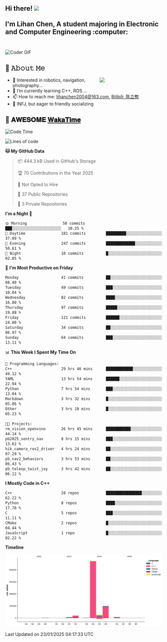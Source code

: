 <h2 align="left">
 <abc>
  <br>Hi there! <img src="https://user-images.githubusercontent.com/42378118/110234147-e3259600-7f4e-11eb-95be-0c4047144dea.gif" width="30"><br>
  <br> I'm Lihan Chen, A student majoring in Electronic and Computer Engineering :computer:<br>
  <br>
 </abc>
</h2>

<img align="center" src="https://media.giphy.com/media/SWoSkN6DxTszqIKEqv/giphy.gif" alt="Coder GIF" width="500">

## :book: 𝙰𝚋𝚘𝚞𝚝 𝙼𝚎

<img align="right" width="40%" src="https://github-readme-stats.vercel.app/api?username=LihanChen2004&show_icons=true&icon_color=CE1D2D&text_color=718096&bg_color=ffffff&hide_title=true" />

- 🌟 Interested in robotics, navigation, photography...
- 🌱 I’m currently learning C++, ROS ... 
- 📫 How to reach me: lihanchen2004@163.com, [Bilibili: 陈立憨](https://space.bilibili.com/170786212)
- 👯 INFJ, but eager to friendly socializing

## 📜 𝐀𝐖𝐄𝐒𝐎𝐌𝐄 [𝐖𝐚𝐤𝐚𝐓𝐢𝐦𝐞](https://github.com/anmol098/waka-readme-stats)

<!--START_SECTION:waka-->
![Code Time](http://img.shields.io/badge/Code%20Time-658%20hrs%2030%20mins-blue)

![Lines of code](https://img.shields.io/badge/From%20Hello%20World%20I%27ve%20Written-1.3%20million%20lines%20of%20code-blue)

**🐱 My GitHub Data** 

> 📦 444.3 kB Used in GitHub's Storage 
 > 
> 🏆 70 Contributions in the Year 2025
 > 
> 🚫 Not Opted to Hire
 > 
> 📜 37 Public Repositories 
 > 
> 🔑 3 Private Repositories 
 > 
**I'm a Night 🦉** 

```text
🌞 Morning                50 commits          ███░░░░░░░░░░░░░░░░░░░░░░   10.25 % 
🌆 Daytime                181 commits         █████████░░░░░░░░░░░░░░░░   37.09 % 
🌃 Evening                247 commits         █████████████░░░░░░░░░░░░   50.61 % 
🌙 Night                  10 commits          █░░░░░░░░░░░░░░░░░░░░░░░░   02.05 % 
```
📅 **I'm Most Productive on Friday** 

```text
Monday                   41 commits          ██░░░░░░░░░░░░░░░░░░░░░░░   08.40 % 
Tuesday                  49 commits          ███░░░░░░░░░░░░░░░░░░░░░░   10.04 % 
Wednesday                82 commits          ████░░░░░░░░░░░░░░░░░░░░░   16.80 % 
Thursday                 97 commits          █████░░░░░░░░░░░░░░░░░░░░   19.88 % 
Friday                   121 commits         ██████░░░░░░░░░░░░░░░░░░░   24.80 % 
Saturday                 34 commits          ██░░░░░░░░░░░░░░░░░░░░░░░   06.97 % 
Sunday                   64 commits          ███░░░░░░░░░░░░░░░░░░░░░░   13.11 % 
```


📊 **This Week I Spent My Time On** 

```text
💬 Programming Languages: 
C++                      29 hrs 46 mins      ████████████░░░░░░░░░░░░░   49.12 % 
YAML                     13 hrs 54 mins      ██████░░░░░░░░░░░░░░░░░░░   22.94 % 
Python                   7 hrs 54 mins       ███░░░░░░░░░░░░░░░░░░░░░░   13.04 % 
Markdown                 3 hrs 32 mins       █░░░░░░░░░░░░░░░░░░░░░░░░   05.86 % 
Other                    3 hrs 10 mins       █░░░░░░░░░░░░░░░░░░░░░░░░   05.23 % 

🐱‍💻 Projects: 
rm_vision_openvino       26 hrs 45 mins      ███████████░░░░░░░░░░░░░░   44.14 % 
pb2025_sentry_nav        8 hrs 15 mins       ███░░░░░░░░░░░░░░░░░░░░░░   13.62 % 
hik_camera_ros2_driver   4 hrs 24 mins       ██░░░░░░░░░░░░░░░░░░░░░░░   07.29 % 
pb_nav2_behaviors        3 hrs 53 mins       ██░░░░░░░░░░░░░░░░░░░░░░░   06.43 % 
pb_teleop_twist_joy      3 hrs 42 mins       ██░░░░░░░░░░░░░░░░░░░░░░░   06.12 % 
```

**I Mostly Code in C++** 

```text
C++                      28 repos            ████████████████░░░░░░░░░   62.22 % 
Python                   8 repos             ████░░░░░░░░░░░░░░░░░░░░░   17.78 % 
C                        5 repos             ███░░░░░░░░░░░░░░░░░░░░░░   11.11 % 
CMake                    2 repos             █░░░░░░░░░░░░░░░░░░░░░░░░   04.44 % 
JavaScript               1 repo              █░░░░░░░░░░░░░░░░░░░░░░░░   02.22 % 
```



**Timeline**

![Lines of Code chart](https://raw.githubusercontent.com/LihanChen2004/LihanChen2004/main/assets/bar_graph.png)


 Last Updated on 23/01/2025 04:17:33 UTC
<!--END_SECTION:waka-->

<!--
**LihanChen2004/LihanChen2004** is a ✨ _special_ ✨ repository because its `README.md` (this file) appears on your GitHub profile.

Here are some ideas to get you started:

- 🔭 I’m currently working on ...
- 🌱 I’m currently learning ...
- 👯 I’m looking to collaborate on ...
- 🤔 I’m looking for help with ...
- 💬 Ask me about ...
- 📫 How to reach me: ...
- 😄 Pronouns: ...
- ⚡ Fun fact: ...
-->
